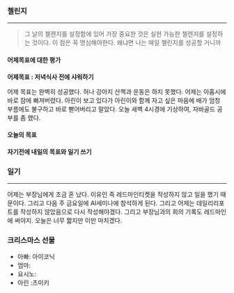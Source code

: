 ### 첼린지
---
>그 날의 첼렌지를 설정함에 있어 가장 중요한 것은 실현 가능한 첼렌지를 설정하는 것이다. 이 점은 꼭 명심해야한다. 왜냐면 나는 매일 첼린지를 성공할 거니까

#### 어제목표에 대한 평가
**어제목표 : 저녁식사 전에 샤워하기**

어제 목표는 완벽히 성공했다. 허나 강아지 산책과 운동은 하지 못했다. 어제는 아홉시에 바로 잠에 빠져버렸다. 아린이 보고 있다가 아린이와 함께 자고 싶은 마음에 배가 엄청 부름에도 불구하고 바로 뻗어버리고 말았다. 오늘 새벽 4시경에 기상하여, 자바골드 공부를 좀 했다. 

#### 오늘의 목표
**자기전에 내일의 목표와 일기 쓰기**



### 일기
---
어제는 부장님에게 조금 혼 났다. 이유인 즉 레드마인티켓을 작성하지 않고 일을 했기 때문이다. 그리고 다음 주 금요일에 AI세미나에 참석하게 된다. 그리고 어제는 데일리리포트를 작성하지 않았음으로 다시 작성해야겠다. 그리고 부장님과의 회의 기록도 레드마인에 써야지. 오늘은 너무 짧지만 이만 마치겠다.


### 크리스마스 선물
* 아빠: 아이코닉
* 엄마:
* 요시노:
* 아린 :츠미키
